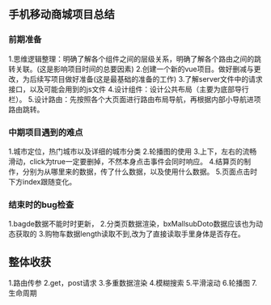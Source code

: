 ## 手机移动商城项目总结
### 前期准备
1.思维逻辑整理：明确了解各个组件之间的层级关系，明确了解各个路由之间的跳转关联。(这是影响项目时间的总要因素)
2.创建一个新的vue项目。做好删减与更改，为后续写项目做好准备(这是最基础的准备的工作)
3.了解server文件中的请求接口，以及可能会用到的js文件
4.设计组件：设计公共布局（主要为底部导行栏）。
5.设计路由：先按照各个大页面进行路由布局导航，再根据内部小导航进项路由跳转。
### 中期项目遇到的难点
1.城市定位，热门城市以及详细的城市分类
2.轮播图的使用
3.上下，左右的流畅滑动，click为true一定要删掉，不然本身点击事件会同时响应。
4.结算页的制作，分别为从哪里来的数据，传了什么数据，以及使用什么数据。
5.页面点击时下方index跟随变化。
### 结束时的bug检查
1.bagde数据不能时时更新，
2.分类页数据渲染，bxMallsubDoto数据应该也为动态获取的
3.购物车数据length读取不到,改为了直接读取手里身体是否存在。
## 整体收获
1.路由传参
2.get，post请求
3.多重数据渲染
4.模糊搜索
5.平滑滚动
6.轮播图
7.生命周期
